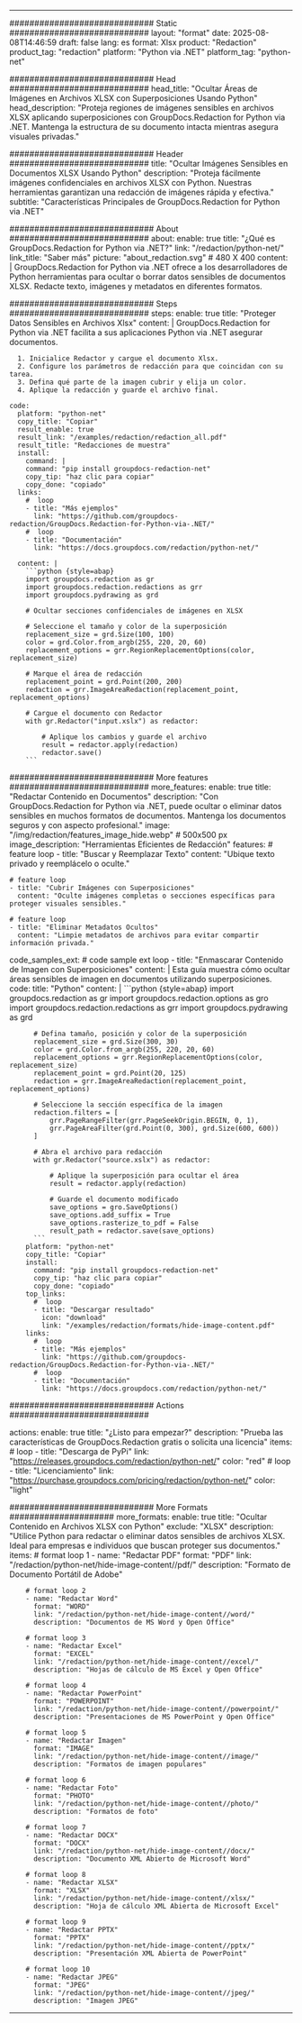 
---
############################# Static ############################
layout: "format"
date:  2025-08-08T14:46:59
draft: false
lang: es
format: Xlsx
product: "Redaction"
product_tag: "redaction"
platform: "Python via .NET"
platform_tag: "python-net"

############################# Head ############################
head_title: "Ocultar Áreas de Imágenes en Archivos XLSX con Superposiciones Usando Python"
head_description: "Proteja regiones de imágenes sensibles en archivos XLSX aplicando superposiciones con GroupDocs.Redaction for Python via .NET. Mantenga la estructura de su documento intacta mientras asegura visuales privadas."

############################# Header ############################
title: "Ocultar Imágenes Sensibles en Documentos XLSX Usando Python" 
description: "Proteja fácilmente imágenes confidenciales en archivos XLSX con Python. Nuestras herramientas garantizan una redacción de imágenes rápida y efectiva."
subtitle: "Características Principales de GroupDocs.Redaction for Python via .NET" 

############################# About ############################
about:
    enable: true
    title: "¿Qué es GroupDocs.Redaction for Python via .NET?"
    link: "/redaction/python-net/"
    link_title: "Saber más"
    picture: "about_redaction.svg" # 480 X 400
    content: |
       GroupDocs.Redaction for Python via .NET ofrece a los desarrolladores de Python herramientas para ocultar o borrar datos sensibles de documentos XLSX. Redacte texto, imágenes y metadatos en diferentes formatos.

############################# Steps ############################
steps:
    enable: true
    title: "Proteger Datos Sensibles en Archivos Xlsx"
    content: |
      GroupDocs.Redaction for Python via .NET facilita a sus aplicaciones Python via .NET asegurar documentos.
      
      1. Inicialice Redactor y cargue el documento Xlsx.
      2. Configure los parámetros de redacción para que coincidan con su tarea.
      3. Defina qué parte de la imagen cubrir y elija un color.
      4. Aplique la redacción y guarde el archivo final.
   
    code:
      platform: "python-net"
      copy_title: "Copiar"
      result_enable: true
      result_link: "/examples/redaction/redaction_all.pdf"
      result_title: "Redacciones de muestra"
      install:
        command: |
        command: "pip install groupdocs-redaction-net"
        copy_tip: "haz clic para copiar"
        copy_done: "copiado"
      links:
        #  loop
        - title: "Más ejemplos"
          link: "https://github.com/groupdocs-redaction/GroupDocs.Redaction-for-Python-via-.NET/"
        #  loop
        - title: "Documentación"
          link: "https://docs.groupdocs.com/redaction/python-net/"
          
      content: |
        ```python {style=abap}
        import groupdocs.redaction as gr
        import groupdocs.redaction.redactions as grr
        import groupdocs.pydrawing as grd

        # Ocultar secciones confidenciales de imágenes en XLSX

        # Seleccione el tamaño y color de la superposición
        replacement_size = grd.Size(100, 100)
        color = grd.Color.from_argb(255, 220, 20, 60)
        replacement_options = grr.RegionReplacementOptions(color, replacement_size)

        # Marque el área de redacción
        replacement_point = grd.Point(200, 200)
        redaction = grr.ImageAreaRedaction(replacement_point, replacement_options)
                
        # Cargue el documento con Redactor
        with gr.Redactor("input.xslx") as redactor:

            # Aplique los cambios y guarde el archivo
            result = redactor.apply(redaction)
            redactor.save()
        ```            


############################# More features ############################
more_features:
  enable: true
  title: "Redactar Contenido en Documentos"
  description: "Con GroupDocs.Redaction for Python via .NET, puede ocultar o eliminar datos sensibles en muchos formatos de documentos. Mantenga los documentos seguros y con aspecto profesional."
  image: "/img/redaction/features_image_hide.webp" # 500x500 px
  image_description: "Herramientas Eficientes de Redacción"
  features:
    # feature loop
    - title: "Buscar y Reemplazar Texto"
      content: "Ubique texto privado y reemplácelo o oculte."

    # feature loop
    - title: "Cubrir Imágenes con Superposiciones"
      content: "Oculte imágenes completas o secciones específicas para proteger visuales sensibles."

    # feature loop
    - title: "Eliminar Metadatos Ocultos"
      content: "Limpie metadatos de archivos para evitar compartir información privada."
      
  code_samples_ext:
    # code sample ext loop
    - title: "Enmascarar Contenido de Imagen con Superposiciones"
      content: |
        Esta guía muestra cómo ocultar áreas sensibles de imagen en documentos utilizando superposiciones.
      code:
        title: "Python"
        content: |
          ```python {style=abap}
          import groupdocs.redaction as gr
          import groupdocs.redaction.options as gro
          import groupdocs.redaction.redactions as grr
          import groupdocs.pydrawing as grd

          # Defina tamaño, posición y color de la superposición
          replacement_size = grd.Size(300, 30)
          color = grd.Color.from_argb(255, 220, 20, 60)
          replacement_options = grr.RegionReplacementOptions(color, replacement_size)
          replacement_point = grd.Point(20, 125)
          redaction = grr.ImageAreaRedaction(replacement_point, replacement_options)

          # Seleccione la sección específica de la imagen
          redaction.filters = [
              grr.PageRangeFilter(grr.PageSeekOrigin.BEGIN, 0, 1),
              grr.PageAreaFilter(grd.Point(0, 300), grd.Size(600, 600))
          ]

          # Abra el archivo para redacción
          with gr.Redactor("source.xslx") as redactor:

              # Aplique la superposición para ocultar el área
              result = redactor.apply(redaction)

              # Guarde el documento modificado
              save_options = gro.SaveOptions()
              save_options.add_suffix = True
              save_options.rasterize_to_pdf = False
              result_path = redactor.save(save_options)
          ```
        platform: "python-net"
        copy_title: "Copiar"
        install:
          command: "pip install groupdocs-redaction-net"
          copy_tip: "haz clic para copiar"
          copy_done: "copiado"
        top_links:
          #  loop
          - title: "Descargar resultado"
            icon: "download"
            link: "/examples/redaction/formats/hide-image-content.pdf"
        links:
          #  loop
          - title: "Más ejemplos"
            link: "https://github.com/groupdocs-redaction/GroupDocs.Redaction-for-Python-via-.NET/"
          #  loop
          - title: "Documentación"
            link: "https://docs.groupdocs.com/redaction/python-net/"


############################# Actions ############################

actions:
  enable: true
  title: "¿Listo para empezar?"
  description: "Prueba las características de GroupDocs.Redaction gratis o solicita una licencia"
  items:
    #  loop
    - title: "Descarga de PyPi"
      link: "https://releases.groupdocs.com/redaction/python-net/"
      color: "red"
        #  loop
    - title: "Licenciamiento"
      link: "https://purchase.groupdocs.com/pricing/redaction/python-net/"
      color: "light"


############################# More Formats #####################
more_formats:
    enable: true
    title: "Ocultar Contenido en Archivos XLSX con Python"
    exclude: "XLSX"
    description: "Utilice Python para redactar o eliminar datos sensibles de archivos XLSX. Ideal para empresas e individuos que buscan proteger sus documentos."
    items: 
        # format loop 1
        - name: "Redactar PDF"
          format: "PDF"
          link: "/redaction/python-net/hide-image-content//pdf/"
          description: "Formato de Documento Portátil de Adobe"

        # format loop 2
        - name: "Redactar Word"
          format: "WORD"
          link: "/redaction/python-net/hide-image-content//word/"
          description: "Documentos de MS Word y Open Office"
          
        # format loop 3
        - name: "Redactar Excel"
          format: "EXCEL"
          link: "/redaction/python-net/hide-image-content//excel/"
          description: "Hojas de cálculo de MS Excel y Open Office"

        # format loop 4
        - name: "Redactar PowerPoint"
          format: "POWERPOINT"
          link: "/redaction/python-net/hide-image-content//powerpoint/"
          description: "Presentaciones de MS PowerPoint y Open Office"

        # format loop 5
        - name: "Redactar Imagen"
          format: "IMAGE"
          link: "/redaction/python-net/hide-image-content//image/"
          description: "Formatos de imagen populares"

        # format loop 6
        - name: "Redactar Foto"
          format: "PHOTO"
          link: "/redaction/python-net/hide-image-content//photo/"
          description: "Formatos de foto"

        # format loop 7
        - name: "Redactar DOCX"
          format: "DOCX"
          link: "/redaction/python-net/hide-image-content//docx/"
          description: "Documento XML Abierto de Microsoft Word"
          
        # format loop 8
        - name: "Redactar XLSX"
          format: "XLSX"
          link: "/redaction/python-net/hide-image-content//xlsx/"
          description: "Hoja de cálculo XML Abierta de Microsoft Excel"
          
        # format loop 9
        - name: "Redactar PPTX"
          format: "PPTX"
          link: "/redaction/python-net/hide-image-content//pptx/"
          description: "Presentación XML Abierta de PowerPoint"

        # format loop 10
        - name: "Redactar JPEG"
          format: "JPEG"
          link: "/redaction/python-net/hide-image-content//jpeg/"
          description: "Imagen JPEG"


---